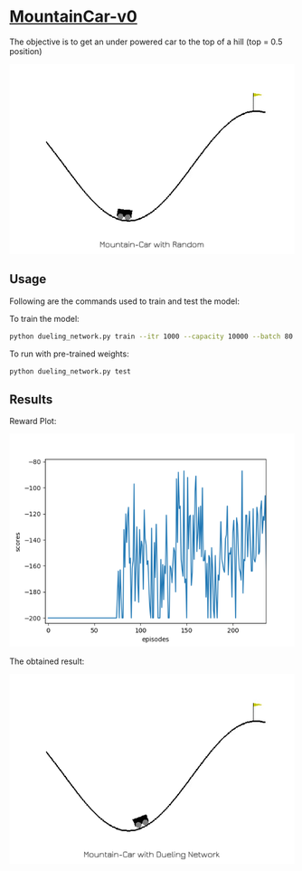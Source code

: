 # [MountainCar-v0](https://github.com/openai/gym/wiki/MountainCar-v0)
The objective is to get an under powered car to the top of a hill (top = 0.5 position)

<p align="center">
  <img src="/assets/mountaincar_random.gif">
</p>

## Usage
Following are the commands used to train and test the model:

To train the model:
```bash
python dueling_network.py train --itr 1000 --capacity 10000 --batch 80 --save True --plot True
```

To run with pre-trained weights:
```bash
python dueling_network.py test
```

## Results
Reward Plot:
<p align="center">
  <img src="/assets/mountaincar_loss.png">
</p>

The obtained result:
<p align="center">
  <img src="/assets/mountaincar_duelingnet.gif">
</p>

